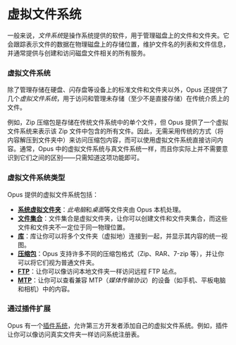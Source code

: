 # 虚拟文件系统

一般来说，*文件系统*是操作系统提供的软件，用于管理磁盘上的文件和文件夹。它会跟踪表示文件的数据在物理磁盘上的存储位置，维护文件名的列表和文件信息，并通常提供与创建和访问磁盘文件相关的所有服务。

### 虚拟文件系统

除了管理存储在硬盘、闪存盘等设备上的标准文件和文件夹以外，Opus 还提供了几个*虚拟文件系统*，用于访问和管理未存储（至少不是直接存储）在传统介质上的文件。

例如，Zip 压缩包是存储在传统文件系统中的单个文件，但 Opus 提供了一个虚拟文件系统来表示该 Zip 文件中包含的所有文件。因此，无需采用传统的方式（将内容解压到文件夹中）来访问压缩包内容，而可以使用虚拟文件系统直接访问内容。通常，Opus 中的虚拟文件系统与真文件系统一样，而且你实际上并不需要意识到它们之间的区别——只需知道这项功能即可。

### 虚拟文件系统类型

Opus 提供的虚拟文件系统包括：

- **[系统虚拟文件夹](/Manual/basic_concepts/virtual_file_system/system_virtual_folders.zh.md)**：*此电脑*和*桌面*等文件夹由 Opus 本机处理。
- **[文件集合](/Manual/basic_concepts/virtual_file_system/file_collections/README.zh.md)**：文件集合是虚拟文件夹，让你可以创建文件和文件夹集合，而这些文件和文件夹不一定位于同一物理位置。
- **[库](/Manual/basic_concepts/virtual_file_system/libraries.zh.md)**：库让你可以将多个文件夹（虚拟地）连接到一起，并显示其内容的统一视图。
- **[压缩包](/Manual/basic_concepts/virtual_file_system/archives.zh.md)**：Opus 支持许多不同的压缩包格式（Zip、RAR、7-zip 等），并让你可以将它们视为普通文件夹。
- **[FTP](/Manual/basic_concepts/virtual_file_system/ftp.zh.md)**：让你可以像访问本地文件夹一样访问远程 FTP 站点。
- **[MTP](/Manual/basic_concepts/virtual_file_system/mtp.zh.md)**：让你可以查看兼容 MTP（*媒体传输协议*）的设备（如手机、平板电脑和相机）中的内容。

### 通过插件扩展

Opus 有一个[插件系统](/Manual/preferences/preferences_categories/zip_and_other_archives/archive_and_vfs_plugins.zh.md)，允许第三方开发者添加自己的虚拟文件系统。例如，插件让你可以像访问真实文件夹一样访问系统注册表。